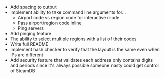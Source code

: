 - Add spacing to output
- Implement ability to take command line arguments for...
    - Airport code vs region code for interactive mode
    - Pass airport/region code inline
    - Ping servers
- Add pinging feature
- The ability to select multiple regions with a list of their codes
- Write full README
- Implement hash checker to verify that the layout is the same even when IPs are different
- Add security feature that validates each address only contains digits and periods since it's always possible someone nasty could get control of SteamDB
